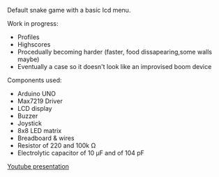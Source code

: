 Default snake game with a basic lcd menu.

Work in progress:
- Profiles
- Highscores
- Procedually becoming harder (faster, food dissapearing,some walls maybe)
- Eventually a case so it doesn't look like an improvised boom device

Components used:
- Arduino UNO
- Max7219 Driver
- LCD display
- Buzzer
- Joystick
- 8x8 LED matrix
- Breadboard & wires 
- Resistor of 220 and 100k Ω
- Electrolytic capacitor of 10 µF and of 104 pF

[Youtube presentation](https://www.youtube.com/watch?v=LA2XDYq9hGA)
